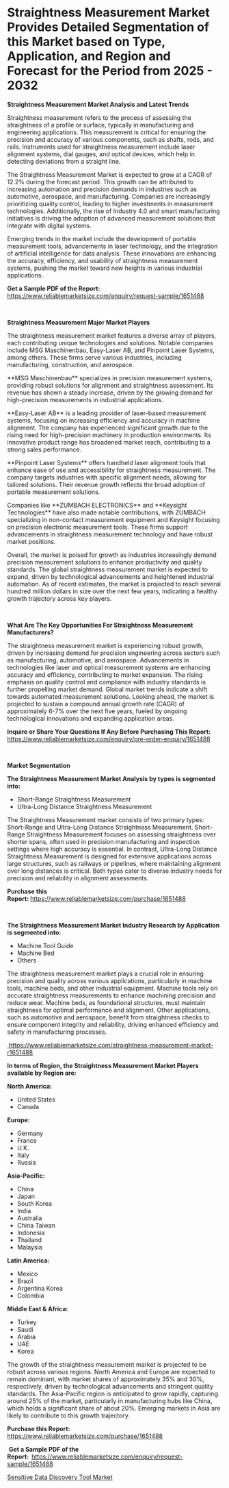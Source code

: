 <p><h1>Straightness Measurement Market Provides Detailed Segmentation of this Market based on Type, Application, and Region and Forecast for the Period from 2025 - 2032</h1></p><p><strong>Straightness Measurement Market Analysis and Latest Trends</strong></p>
<p><p>Straightness measurement refers to the process of assessing the straightness of a profile or surface, typically in manufacturing and engineering applications. This measurement is critical for ensuring the precision and accuracy of various components, such as shafts, rods, and rails. Instruments used for straightness measurement include laser alignment systems, dial gauges, and optical devices, which help in detecting deviations from a straight line.</p><p>The Straightness Measurement Market is expected to grow at a CAGR of 12.2% during the forecast period. This growth can be attributed to increasing automation and precision demands in industries such as automotive, aerospace, and manufacturing. Companies are increasingly prioritizing quality control, leading to higher investments in measurement technologies. Additionally, the rise of Industry 4.0 and smart manufacturing initiatives is driving the adoption of advanced measurement solutions that integrate with digital systems. </p><p>Emerging trends in the market include the development of portable measurement tools, advancements in laser technology, and the integration of artificial intelligence for data analysis. These innovations are enhancing the accuracy, efficiency, and usability of straightness measurement systems, pushing the market toward new heights in various industrial applications.</p></p>
<p><strong>Get a Sample PDF of the Report:&nbsp;</strong> <a href="https://www.reliablemarketsize.com/enquiry/request-sample/1651488?utm_campaign=3352&utm_medium=2&utm_source=Github&utm_content=ia&utm_term=09032025&utm_id=straightness-measurement">https://www.reliablemarketsize.com/enquiry/request-sample/1651488</a></p>
<p>&nbsp;</p>
<p><strong>Straightness Measurement Major Market Players</strong></p>
<p><p>The straightness measurement market features a diverse array of players, each contributing unique technologies and solutions. Notable companies include MSG Maschinenbau, Easy-Laser AB, and Pinpoint Laser Systems, among others. These firms serve various industries, including manufacturing, construction, and aerospace.</p><p>**MSG Maschinenbau** specializes in precision measurement systems, providing robust solutions for alignment and straightness assessment. Its revenue has shown a steady increase, driven by the growing demand for high-precision measurements in industrial applications.</p><p>**Easy-Laser AB** is a leading provider of laser-based measurement systems, focusing on increasing efficiency and accuracy in machine alignment. The company has experienced significant growth due to the rising need for high-precision machinery in production environments. Its innovative product range has broadened market reach, contributing to a strong sales performance.</p><p>**Pinpoint Laser Systems** offers handheld laser alignment tools that enhance ease of use and accessibility for straightness measurement. The company targets industries with specific alignment needs, allowing for tailored solutions. Their revenue growth reflects the broad adoption of portable measurement solutions.</p><p>Companies like **ZUMBACH ELECTRONICS** and **Keysight Technologies** have also made notable contributions, with ZUMBACH specializing in non-contact measurement equipment and Keysight focusing on precision electronic measurement tools. These firms support advancements in straightness measurement technology and have robust market positions.</p><p>Overall, the market is poised for growth as industries increasingly demand precision measurement solutions to enhance productivity and quality standards. The global straightness measurement market is expected to expand, driven by technological advancements and heightened industrial automation. As of recent estimates, the market is projected to reach several hundred million dollars in size over the next few years, indicating a healthy growth trajectory across key players.</p></p>
<p>&nbsp;</p>
<p><strong>What Are The Key Opportunities For Straightness Measurement Manufacturers?</strong></p>
<p><p>The straightness measurement market is experiencing robust growth, driven by increasing demand for precision engineering across sectors such as manufacturing, automotive, and aerospace. Advancements in technologies like laser and optical measurement systems are enhancing accuracy and efficiency, contributing to market expansion. The rising emphasis on quality control and compliance with industry standards is further propelling market demand. Global market trends indicate a shift towards automated measurement solutions. Looking ahead, the market is projected to sustain a compound annual growth rate (CAGR) of approximately 6-7% over the next five years, fueled by ongoing technological innovations and expanding application areas.</p></p>
<p><strong>Inquire or Share Your Questions If Any Before Purchasing This Report:</strong> <a href="https://www.reliablemarketsize.com/enquiry/pre-order-enquiry/1651488?utm_campaign=3352&utm_medium=2&utm_source=Github&utm_content=ia&utm_term=09032025&utm_id=straightness-measurement">https://www.reliablemarketsize.com/enquiry/pre-order-enquiry/1651488</a></p>
<p>&nbsp;</p>
<p><strong>Market Segmentation</strong></p>
<p><strong>The Straightness Measurement Market Analysis by types is segmented into:</strong></p>
<p><ul><li>Short-Range Straightness Measurement</li><li>Ultra-Long Distance Straightness Measurement</li></ul></p>
<p><p>The Straightness Measurement market consists of two primary types: Short-Range and Ultra-Long Distance Straightness Measurement. Short-Range Straightness Measurement focuses on assessing straightness over shorter spans, often used in precision manufacturing and inspection settings where high accuracy is essential. In contrast, Ultra-Long Distance Straightness Measurement is designed for extensive applications across large structures, such as railways or pipelines, where maintaining alignment over long distances is critical. Both types cater to diverse industry needs for precision and reliability in alignment assessments.</p></p>
<p><strong>Purchase this Report:&nbsp;</strong><a href="https://www.reliablemarketsize.com/purchase/1651488?utm_campaign=3352&utm_medium=2&utm_source=Github&utm_content=ia&utm_term=09032025&utm_id=straightness-measurement">https://www.reliablemarketsize.com/purchase/1651488</a></p>
<p>&nbsp;</p>
<p><strong>The Straightness Measurement Market Industry Research by Application is segmented into:</strong></p>
<p><ul><li>Machine Tool Guide</li><li>Machine Bed</li><li>Others</li></ul></p>
<p><p>The straightness measurement market plays a crucial role in ensuring precision and quality across various applications, particularly in machine tools, machine beds, and other industrial equipment. Machine tools rely on accurate straightness measurements to enhance machining precision and reduce wear. Machine beds, as foundational structures, must maintain straightness for optimal performance and alignment. Other applications, such as automotive and aerospace, benefit from straightness checks to ensure component integrity and reliability, driving enhanced efficiency and safety in manufacturing processes.</p></p>
<p><a href="https://www.reliablemarketsize.com/straightness-measurement-market-r1651488?utm_campaign=3352&utm_medium=2&utm_source=Github&utm_content=ia&utm_term=09032025&utm_id=straightness-measurement">&nbsp;https://www.reliablemarketsize.com/straightness-measurement-market-r1651488</a></p>
<p><strong>In terms of Region, the Straightness Measurement Market Players available by Region are:</strong></p>
<p>
    <p> <strong> North America: </strong>
        <ul>
            <li>United States</li>
            <li>Canada</li>
        </ul>
        </p> 
    <p> <strong> Europe: </strong>
        <ul>
            <li>Germany</li>
            <li>France</li>
            <li>U.K.</li>
            <li>Italy</li>
            <li>Russia</li>
        </ul>
        </p> 
    <p> <strong> Asia-Pacific: </strong>
        <ul>
            <li>China</li>
            <li>Japan</li>
            <li>South Korea</li>
            <li>India</li>
            <li>Australia</li>
            <li>China Taiwan</li>
            <li>Indonesia</li>
            <li>Thailand</li>
            <li>Malaysia</li>
        </ul>
        </p> 
    <p> <strong> Latin America: </strong>
        <ul>
            <li>Mexico</li>
            <li>Brazil</li>
            <li>Argentina Korea</li>
            <li>Colombia</li>
        </ul>
        </p> 
    <p> <strong> Middle East & Africa: </strong>
        <ul>
            <li>Turkey</li>
            <li>Saudi</li>
            <li>Arabia</li>
            <li>UAE</li>
            <li>Korea</li>
        </ul>
    </p>
    </p>
<p><p>The growth of the straightness measurement market is projected to be robust across various regions. North America and Europe are expected to remain dominant, with market shares of approximately 35% and 30%, respectively, driven by technological advancements and stringent quality standards. The Asia-Pacific region is anticipated to grow rapidly, capturing around 25% of the market, particularly in manufacturing hubs like China, which holds a significant share of about 20%. Emerging markets in Asia are likely to contribute to this growth trajectory.</p></p>
<p><strong>Purchase this Report: </strong><a href="https://www.reliablemarketsize.com/purchase/1651488?utm_campaign=3352&utm_medium=2&utm_source=Github&utm_content=ia&utm_term=09032025&utm_id=straightness-measurement">https://www.reliablemarketsize.com/purchase/1651488</a></p>
<p>&nbsp;<strong>Get a Sample PDF of the Report:&nbsp;&nbsp;</strong><a href="https://www.reliablemarketsize.com/enquiry/request-sample/1651488?utm_campaign=3352&utm_medium=2&utm_source=Github&utm_content=ia&utm_term=09032025&utm_id=straightness-measurement">https://www.reliablemarketsize.com/enquiry/request-sample/1651488</a></p>
<p><strong></strong></p>
<p><p><a href="https://github.com/saeiddaemo/Market-Research-Report-List-1/blob/main/sensitive-data-discovery-tool-market.md?utm_campaign=3352&utm_medium=2&utm_source=Github&utm_content=ia&utm_term=09032025&utm_id=straightness-measurement">Sensitive Data Discovery Tool Market</a></p></p>